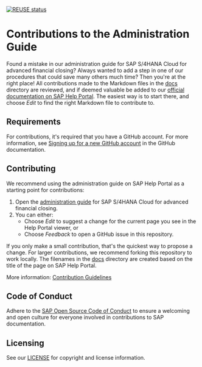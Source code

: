 [![REUSE status](https://api.reuse.software/badge/github.com/SAP-docs/s4hana-cloud-advanced-financial-closing)](https://api.reuse.software/info/github.com/SAP-docs/s4hana-cloud-advanced-financial-closing)

# Contributions to the Administration Guide

Found a mistake in our administration guide for SAP S/4HANA Cloud for advanced financial closing? Always wanted to add a step in one of our procedures that could save many others much time? Then you're at the right place! All contributions made to the Markdown files in the [docs](docs) directory are reviewed, and if deemed valuable be added to our [official documentation on SAP Help Portal](https://help.sap.com/viewer/b021b34a2c2d4943abc3a31008c7bdfc/SHIP/en-US). The easiest way is to start there, and choose _Edit_ to find the right Markdown file to contribute to.

## Requirements

For contributions, it's required that you have a GitHub account. For more information, see [Signing up for a new GitHub account](https://docs.github.com/en/github/getting-started-with-github/signing-up-for-a-new-github-account) in the GitHub documentation.


## Contributing

We recommend using the administration guide on SAP Help Portal as a starting point for contributions:

1. Open the [administration guide](https://help.sap.com/viewer/b021b34a2c2d4943abc3a31008c7bdfc/SHIP/en-US) for SAP S/4HANA Cloud for advanced financial closing.
1. You can either:
    * Choose *Edit* to suggest a change for the current page you see in the Help Portal viewer, or
    * Choose *Feedback* to open a GitHub issue in this repository.

If you only make a small contribution, that's the quickest way to propose a change. For larger contributions, we recommend forking this repository to work locally. The filenames in the [docs](docs) directory are created based on the title of the page on SAP Help Portal.

More information: [Contribution Guidelines](https://github.com/SAP-docs/contribution-guidelines/blob/main/docs/README.md)

## Code of Conduct

Adhere to the [SAP Open Source Code of Conduct](https://github.com/SAP-docs/.github/blob/main/CODE_OF_CONDUCT.md) to ensure a welcoming and open culture for everyone involved in contributions to SAP documentation.

## Licensing

See our [LICENSE](LICENSE) for copyright and license information.










